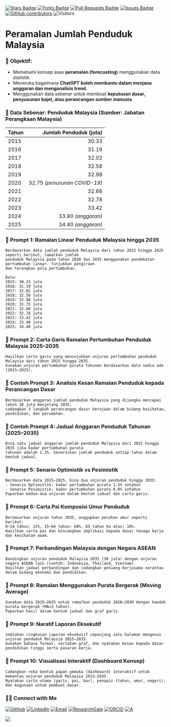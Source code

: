 <a href="https://github.com/drshahizan/short-course/stargazers"><img src="https://img.shields.io/github/stars/drshahizan/short-course" alt="Stars Badge"/></a>
<a href="https://github.com/drshahizan/short-course/network/members"><img src="https://img.shields.io/github/forks/drshahizan/short-course" alt="Forks Badge"/></a>
<a href="https://github.com/drshahizan/short-course/pulls"><img src="https://img.shields.io/github/issues-pr/drshahizan/short-course" alt="Pull Requests Badge"/></a>
<a href="https://github.com/drshahizan/short-course"><img src="https://img.shields.io/github/issues/drshahizan/short-course" alt="Issues Badge"/></a>
<a href="https://github.com/drshahizan/short-course/graphs/contributors"><img alt="GitHub contributors" src="https://img.shields.io/github/contributors/drshahizan/short-course?color=2b9348"></a>
![Visitors](https://api.visitorbadge.io/api/visitors?path=https%3A%2F%2Fgithub.com%2Fdrshahizan%2Fshort-course&labelColor=%23d9e3f0&countColor=%23697689&style=flat)

# Peramalan Jumlah Penduduk Malaysia

### 🎯 Objektif:

* Memahami konsep asas **peramalan (forecasting)** menggunakan data statistik.
* Meneroka bagaimana **ChatGPT boleh membantu dalam menjana anggaran dan menganalisis trend**.
* Menggunakan data sebenar untuk membuat **keputusan dasar, penyusunan bajet, atau perancangan sumber manusia**.

### 📌 **Data Sebenar: Penduduk Malaysia (Sumber: Jabatan Perangkaan Malaysia)**

| Tahun | Jumlah Penduduk (juta)       |
| ----- | ----------------------------: |
| 2015  | 30.33                        |
| 2016  | 31.19                        |
| 2017  | 32.02                        |
| 2018  | 32.58                        |
| 2019  | 32.98                        |
| 2020  | 32.75 *(penurunan COVID-19)* |
| 2021  | 32.66                        |
| 2022  | 32.78                        |
| 2023  | 33.42                        |
| 2024  | 33.90 *(anggaran)*           |
| 2025  | 34.40 *(anggaran)*           |


### 💬 **Prompt 1: Ramalan Linear Penduduk Malaysia hingga 2035**

```
Berdasarkan data jumlah penduduk Malaysia dari tahun 2015 hingga 2025 seperti berikut, ramalkan jumlah
penduduk Malaysia pada tahun 2030 dan 2035 menggunakan pendekatan pertumbuhan linear. Tunjukkan pengiraan
dan terangkan pola pertumbuhan.

Data:
2015: 30.33 juta
2016: 31.19 juta
2017: 32.02 juta
2018: 32.58 juta
2019: 32.98 juta
2020: 32.75 juta
2021: 32.66 juta
2022: 32.78 juta
2023: 33.42 juta
2024: 33.90 juta
2025: 34.40 juta
```

### 💬 **Prompt 2: Carta Garis Ramalan Pertumbuhan Penduduk Malaysia 2025–2035**

```
Hasilkan carta garis yang menunjukkan unjuran pertumbuhan penduduk Malaysia dari tahun 2025 hingga 2035.
Gunakan unjuran pertumbuhan purata tahunan berdasarkan data sedia ada (2015–2025).
```

### 💬 **Contoh Prompt 3: Analisis Kesan Ramalan Penduduk kepada Perancangan Dasar**

```
Berdasarkan anggaran jumlah penduduk Malaysia yang dijangka mencapai lebih 38 juta menjelang 2035,
cadangkan 3 langkah perancangan dasar kerajaan dalam bidang kesihatan, pendidikan, dan perumahan.
```

### 💬 **Contoh Prompt 4: Jadual Anggaran Penduduk Tahunan (2025–2035)**

```
Bina satu jadual anggaran jumlah penduduk Malaysia dari 2025 hingga 2035 jika kadar pertumbuhan purata
tahunan adalah 1.2%. Senaraikan jumlah penduduk setiap tahun dalam bentuk jadual.
```

### 💬 Prompt 5: Senario Optimistik vs Pesimistik

```
Berdasarkan data 2015–2025, bina dua unjuran penduduk hingga 2035:
- Senario Optimistik: kadar pertumbuhan purata 1.5% setahun
- Senario Pesimistik: kadar pertumbuhan purata 0.8% setahun
Paparkan kedua-dua unjuran dalam bentuk jadual dan carta garis.
```

### 💬 Prompt 6: Carta Pai Komposisi Umur Penduduk

```
Berdasarkan unjuran tahun 2035, anggapkan pecahan umur seperti berikut:
0–14 tahun: 22%, 15–64 tahun: 68%, 65 tahun ke atas: 10%.
Hasilkan carta pai dan bincangkan implikasi kepada dasar tenaga kerja dan kesihatan awam.
```

### 💬 Prompt 7: Perbandingan Malaysia dengan Negara ASEAN

```
Bandingkan unjuran penduduk Malaysia 2035 (38 juta) dengan unjuran negara ASEAN lain (contoh: Indonesia, Thailand, Vietnam).
Hasilkan jadual perbandingan dan cadangkan peluang kerjasama serantau dalam bidang ekonomi dan pendidikan.
```

### 💬 Prompt 8: Ramalan Menggunakan Purata Bergerak (Moving Average)

```
Gunakan data 2015–2025 untuk ramalkan penduduk 2026–2030 dengan kaedah purata bergerak (MA=3 tahun).
Paparkan hasil dalam bentuk jadual dan graf garis.
```

### 💬 Prompt 9: Naratif Laporan Eksekutif

```
Sediakan ringkasan laporan eksekutif sepanjang satu halaman mengenai unjuran penduduk Malaysia 2015–2035.
Gunakan bahasa formal, sertakan graf, dan nyatakan kesan kepada dasar pendidikan tinggi serta pasaran kerja.
```

### 💬 Prompt 10: Visualisasi Interaktif (Dashboard Konsep)

```
Cadangkan reka bentuk papan pemuka (dashboard) interaktif untuk memantau unjuran penduduk Malaysia 2015–2035.
Nyatakan carta utama (garis, pai, bar), penapis (tahun, umur, negeri), dan kegunaan untuk pembuat dasar.
```


### 🙌🏻 Connect with Me
<p align="left">
    <a href="https://github.com/drshahizan" target="_blank"><img alt="GitHub" src="https://img.shields.io/badge/-@drshahizan-181717?style=flat-square&logo=GitHub&logoColor=white"></a>
    <a href="https://www.linkedin.com/in/drshahizan" target="_blank"><img alt="LinkedIn" src="https://img.shields.io/badge/-drshahizan-blue?style=flat-square&logo=Linkedin&logoColor=white&link=https://www.linkedin.com/in/drshahizan/"></a>
    <a href="mailto:shahizan@utm.my" target="_blank"><img alt="Email" src="https://img.shields.io/badge/-shahizan@utm.my-c14438?style=flat-square&logo=Gmail&logoColor=white&link=mailto:shahizan@utm.my.com"></a>
    <a href="https://www.researchgate.net/profile/Mohd-Othman-28" target="_blank"><img alt="ResearchGate" src="https://img.shields.io/badge/-ResearchGate-00CCBB?style=flat-square&logo=ResearchGate&logoColor=white"></a>
    <a href="https://orcid.org/0000-0003-4261-1873" target="_blank"><img alt="ORCID" src="https://img.shields.io/badge/-ORCID-A6CE39?style=flat-square&logo=ORCID&logoColor=white"></a> 
 <a href="https://visitorbadge.io/status?path=https%3A%2F%2Fgithub.com%2Fdrshahizan" target="_blank"><img alt="A" src="https://api.visitorbadge.io/api/visitors?path=https%3A%2F%2Fgithub.com%2Fdrshahizan&labelColor=%23697689&countColor=%23555555&style=plastic"></a>
 
![](https://hit.yhype.me/github/profile?user_id=81284918)
</p>
